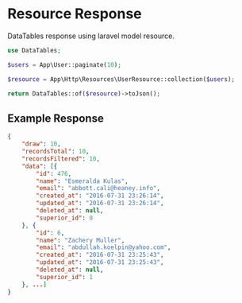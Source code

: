 # Resource Response

DataTables response using laravel model resource.

```php
use DataTables;

$users = App\User::paginate(10);

$resource = App\Http\Resources\UserResource::collection($users);

return DataTables::of($resource)->toJson();
```

<a name="response"></a>
## Example Response

```json
{
	"draw": 10,
	"recordsTotal": 10,
	"recordsFiltered": 10,
	"data": [{
		"id": 476,
		"name": "Esmeralda Kulas",
		"email": "abbott.cali@heaney.info",
		"created_at": "2016-07-31 23:26:14",
		"updated_at": "2016-07-31 23:26:14",
		"deleted_at": null,
		"superior_id": 0
	}, {
		"id": 6,
		"name": "Zachery Muller",
		"email": "abdullah.koelpin@yahoo.com",
		"created_at": "2016-07-31 23:25:43",
		"updated_at": "2016-07-31 23:25:43",
		"deleted_at": null,
		"superior_id": 1
	}, ...]
}
```
